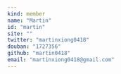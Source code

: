 ```yaml
---
kind: member
name: "Martin"
id: "martin"
site: ""
twitter: "martinxiong0418"
douban: "1727356"
github: "martin0418"
email: "martinxiong0418@gmail.com"
---
```

